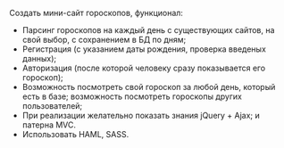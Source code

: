 Создать мини-сайт гороскопов, функционал:
- Парсинг гороскопов на каждый день с существующих сайтов, на свой выбор, с сохранением в БД по дням;
- Регистрация (с указанием даты рождения, проверка введеных данных);
- Авторизация (после которой человеку сразу показывается его гороскоп);
- Возможноcть посмотреть свой гороскоп за любой день, который есть в базе; возможность посмотреть гороскопы других пользователей;
- При реализации желательно показать знания jQuery + Ajax; и патерна MVC.
- Использовать HAML, SASS.
